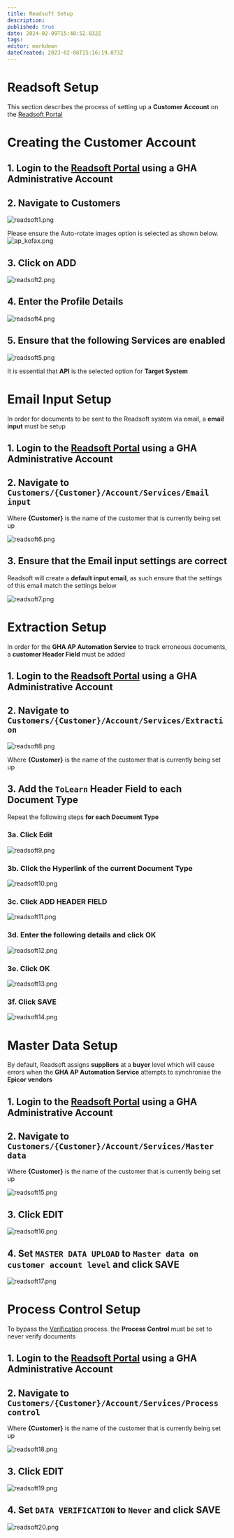 ```yaml
---
title: Readsoft Setup
description: 
published: true
date: 2024-02-09T15:40:52.832Z
tags: 
editor: markdown
dateCreated: 2023-02-06T15:16:19.073Z
---
```


# Readsoft Setup

This section describes the process of setting up a **Customer Account** on the [Readsoft Portal](https://ghasolutions.readsoftonline.com/ "https://ghasolutions.readsoftonline.com/")

# Creating the Customer Account

## 1. Login to the [Readsoft Portal](https://ghasolutions.readsoftonline.com/ "https://ghasolutions.readsoftonline.com/") using a **GHA Administrative Account**

## 2. Navigate to **Customers**

![readsoft1.png](/readsoft1.png)

Please ensure the Auto-rotate images option is selected as shown below.
![ap_kofax.png](/apautomation/ap_kofax.png)

## 3. Click on **ADD**

![readsoft2.png](/readsoft2.png)

## 4. Enter the **Profile Details**

![readsoft4.png](/readsoft4.png)

## 5. Ensure that the following **Services** are enabled

![readsoft5.png](/readsoft5.png)

It is essential that **API** is the selected option for **Target System**

# Email Input Setup

In order for documents to be sent to the Readsoft system via email, a **email input** must be setup

## 1. Login to the [Readsoft Portal](https://ghasolutions.readsoftonline.com/ "https://ghasolutions.readsoftonline.com/") using a **GHA Administrative Account**

## 2. Navigate to `Customers/{Customer}/Account/Services/Email input`

Where **{Customer}** is the name of the customer that is currently being set up

![readsoft6.png](/readsoft6.png)

## 3. Ensure that the Email input settings are correct

Readsoft will create a **default input email**, as such ensure that the settings of this email match the settings below

![readsoft7.png](/readsoft7.png)

# Extraction Setup

In order for the **GHA AP Automation Service** to track erroneous documents, a **customer Header Field** must be added

## 1. Login to the [Readsoft Portal](https://ghasolutions.readsoftonline.com/ "https://ghasolutions.readsoftonline.com/") using a **GHA Administrative Account**

## 2. Navigate to `Customers/{Customer}/Account/Services/Extraction`

![readsoft8.png](/readsoft8.png)

Where **{Customer}** is the name of the customer that is currently being set up

## 3. Add the `ToLearn` **Header Field** to each **Document Type**

Repeat the following steps **for each Document Type**

### 3a. Click **Edit**

![readsoft9.png](/readsoft9.png)

### 3b. Click the **Hyperlink** of the current **Document Type**

![readsoft10.png](/readsoft10.png)

### 3c. Click **ADD HEADER FIELD**

![readsoft11.png](/readsoft11.png)

### 3d. Enter the following details and click **OK**

![readsoft12.png](/readsoft12.png)

### 3e. Click **OK**

![readsoft13.png](/readsoft13.png)

### 3f. Click **SAVE**

![readsoft14.png](/readsoft14.png)

# Master Data Setup

By default, Readsoft assigns **suppliers** at a **buyer** level which will cause errors when the **GHA AP Automation Service** attempts to synchronise the **Epicor vendors**

## 1. Login to the [Readsoft Portal](https://ghasolutions.readsoftonline.com/ "https://ghasolutions.readsoftonline.com/") using a **GHA Administrative Account**

## 2. Navigate to `Customers/{Customer}/Account/Services/Master data`

Where **{Customer}** is the name of the customer that is currently being set up

![readsoft15.png](/readsoft15.png)

## 3. Click **EDIT**

![readsoft16.png](/readsoft16.png)

## 4. Set `MASTER DATA UPLOAD` to `Master data on customer account level` and click **SAVE**

![readsoft17.png](/readsoft17.png)

# Process Control Setup

To bypass the [Verification](https://docs.readsoftonline.com/help/eng/partner/office/verifying/c_verifying_invoices_overview.html#rso131220017_verifying_invoices__overview "https://docs.readsoftonline.com/help/eng/partner/office/verifying/c_verifying_invoices_overview.html#rso131220017_verifying_invoices__overview") process. the **Process Control** must be set to never verify documents

## 1. Login to the [Readsoft Portal](https://ghasolutions.readsoftonline.com/ "https://ghasolutions.readsoftonline.com/") using a **GHA Administrative Account**

## 2. Navigate to `Customers/{Customer}/Account/Services/Process control`

Where **{Customer}** is the name of the customer that is currently being set up

![readsoft18.png](/readsoft18.png)

## 3. Click **EDIT**

![readsoft19.png](/readsoft19.png)

## 4. Set `DATA VERIFICATION` to `Never` and click **SAVE**

![readsoft20.png](/readsoft20.png)